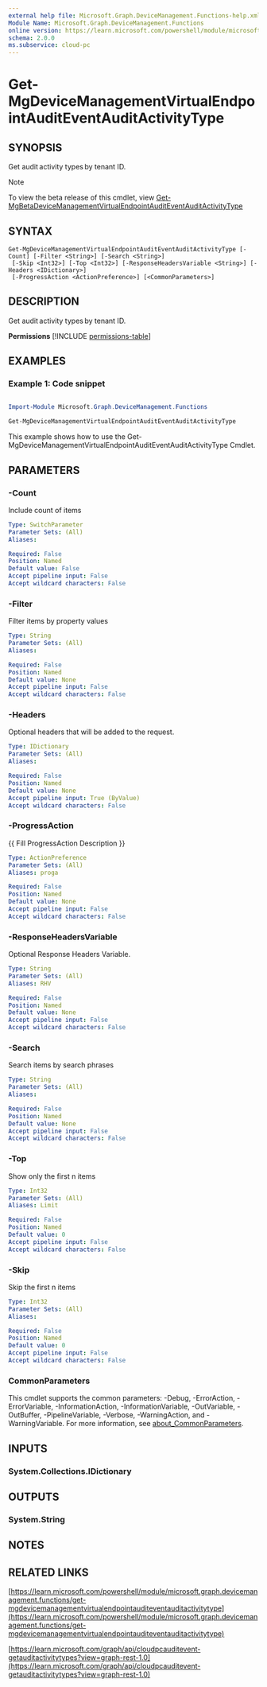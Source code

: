 ```yaml
---
external help file: Microsoft.Graph.DeviceManagement.Functions-help.xml
Module Name: Microsoft.Graph.DeviceManagement.Functions
online version: https://learn.microsoft.com/powershell/module/microsoft.graph.devicemanagement.functions/get-mgdevicemanagementvirtualendpointauditeventauditactivitytype
schema: 2.0.0
ms.subservice: cloud-pc
---
```


# Get-MgDeviceManagementVirtualEndpointAuditEventAuditActivityType

## SYNOPSIS
Get audit activity types by tenant ID.

> [!NOTE]
> To view the beta release of this cmdlet, view [Get-MgBetaDeviceManagementVirtualEndpointAuditEventAuditActivityType](/powershell/module/Microsoft.Graph.Beta.DeviceManagement.Functions/Get-MgBetaDeviceManagementVirtualEndpointAuditEventAuditActivityType?view=graph-powershell-beta)

## SYNTAX

```
Get-MgDeviceManagementVirtualEndpointAuditEventAuditActivityType [-Count] [-Filter <String>] [-Search <String>]
 [-Skip <Int32>] [-Top <Int32>] [-ResponseHeadersVariable <String>] [-Headers <IDictionary>]
 [-ProgressAction <ActionPreference>] [<CommonParameters>]
```

## DESCRIPTION
Get audit activity types by tenant ID.

**Permissions**
[!INCLUDE [permissions-table](~/../graphref/api-reference/v1.0/includes/permissions/cloudpcauditevent-getauditactivitytypes-permissions.md)]

## EXAMPLES
### Example 1: Code snippet

```powershell

Import-Module Microsoft.Graph.DeviceManagement.Functions

Get-MgDeviceManagementVirtualEndpointAuditEventAuditActivityType

```
This example shows how to use the Get-MgDeviceManagementVirtualEndpointAuditEventAuditActivityType Cmdlet.


## PARAMETERS

### -Count
Include count of items

```yaml
Type: SwitchParameter
Parameter Sets: (All)
Aliases:

Required: False
Position: Named
Default value: False
Accept pipeline input: False
Accept wildcard characters: False
```

### -Filter
Filter items by property values

```yaml
Type: String
Parameter Sets: (All)
Aliases:

Required: False
Position: Named
Default value: None
Accept pipeline input: False
Accept wildcard characters: False
```

### -Headers
Optional headers that will be added to the request.

```yaml
Type: IDictionary
Parameter Sets: (All)
Aliases:

Required: False
Position: Named
Default value: None
Accept pipeline input: True (ByValue)
Accept wildcard characters: False
```

### -ProgressAction
{{ Fill ProgressAction Description }}

```yaml
Type: ActionPreference
Parameter Sets: (All)
Aliases: proga

Required: False
Position: Named
Default value: None
Accept pipeline input: False
Accept wildcard characters: False
```

### -ResponseHeadersVariable
Optional Response Headers Variable.

```yaml
Type: String
Parameter Sets: (All)
Aliases: RHV

Required: False
Position: Named
Default value: None
Accept pipeline input: False
Accept wildcard characters: False
```

### -Search
Search items by search phrases

```yaml
Type: String
Parameter Sets: (All)
Aliases:

Required: False
Position: Named
Default value: None
Accept pipeline input: False
Accept wildcard characters: False
```

### -Top
Show only the first n items

```yaml
Type: Int32
Parameter Sets: (All)
Aliases: Limit

Required: False
Position: Named
Default value: 0
Accept pipeline input: False
Accept wildcard characters: False
```

### -Skip
Skip the first n items

```yaml
Type: Int32
Parameter Sets: (All)
Aliases:

Required: False
Position: Named
Default value: 0
Accept pipeline input: False
Accept wildcard characters: False
```

### CommonParameters
This cmdlet supports the common parameters: -Debug, -ErrorAction, -ErrorVariable, -InformationAction, -InformationVariable, -OutVariable, -OutBuffer, -PipelineVariable, -Verbose, -WarningAction, and -WarningVariable. For more information, see [about_CommonParameters](http://go.microsoft.com/fwlink/?LinkID=113216).

## INPUTS

### System.Collections.IDictionary
## OUTPUTS

### System.String
## NOTES

## RELATED LINKS

[https://learn.microsoft.com/powershell/module/microsoft.graph.devicemanagement.functions/get-mgdevicemanagementvirtualendpointauditeventauditactivitytype](https://learn.microsoft.com/powershell/module/microsoft.graph.devicemanagement.functions/get-mgdevicemanagementvirtualendpointauditeventauditactivitytype)

[https://learn.microsoft.com/graph/api/cloudpcauditevent-getauditactivitytypes?view=graph-rest-1.0](https://learn.microsoft.com/graph/api/cloudpcauditevent-getauditactivitytypes?view=graph-rest-1.0)




